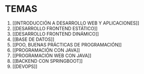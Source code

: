 # TEMAS
1. [[INTRODUCCIÓN A DESARROLLO WEB Y APLICACIONES]]
2. [[DESARROLLO FRONTEND ESTÁTICO]]
3. [[DESARROLLO FRONTEND DINÁMICO]]
4. [[BASE DE DATOS]]
5. [[POO, BUENAS PRÁCTICAS DE PROGRAMACIÓN]]
6. [[PROGRAMACIÓN CON JAVA]]
7. [[PROGRAMACIÓN WEB CON JAVA]]
8. [[BACKEND CON SPRINGBOOT]]
9. [[DEVOPS]]

